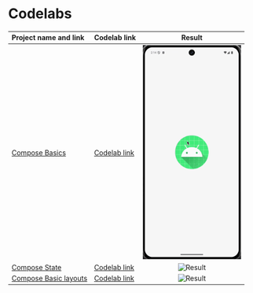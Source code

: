 # Codelabs

| Project name and link                            | Codelab link                                                                   |                                     Result                                      |
|:-------------------------------------------------|:-------------------------------------------------------------------------------|:-------------------------------------------------------------------------------:|
| [Compose Basics](Compose/Basics)                 | [Codelab link](https://developer.android.com/codelabs/jetpack-compose-basics)  |     <img src="Compose/Basics/result/result.gif" alt="Result" width="200"/>      |
| [Compose State](Compose/State)                   | [Codelab link](https://developer.android.com/codelabs/jetpack-compose-state)   |      <img src="Compose/State/result/result.gif" alt="Result" width="200"/>      |
| [Compose Basic layouts](<Compose/Basic layouts>) | [Codelab link](https://developer.android.com/codelabs/jetpack-compose-layouts) | <img src="Compose/Basic%20layouts/result/result.gif" alt="Result" width="200"/> |
